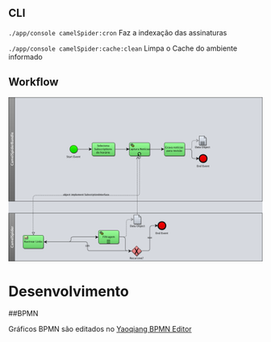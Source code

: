 
## CLI

`./app/console camelSpider:cron` Faz a indexação das assinaturas

`./app/console camelSpider:cache:clean` Limpa o Cache do ambiente
informado

## Workflow

![bpmn](https://github.com/gpupo/CamelSpiderBundle/raw/master/Resources/doc/bpmn/robo.png)



# Desenvolvimento

##BPMN

Gráficos BPMN são editados no [Yaoqiang BPMN Editor](http://sourceforge.net/projects/bpmn/files/Graph%20Editor/)
